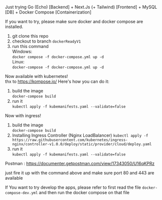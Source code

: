 Just trying Go (Echo) [Backend] + Next.Js (+ Tailwind) [Frontend] + MySQL [DB] + Docker Compose [Containerization]  

If you want to try, please make sure docker and docker compose are installed.  
1. git clone this repo
2. checkout to branch `dockerReadyV1`
2. run this command  
  Windows:  
  ``` docker compose -f docker-compose.yml up -d ```    
  Linux:  
  ``` docker-compose -f docker-compose.yml up -d ```  
  

Now available with kubernetes!  
thx to https://kompose.io/
Here's how you can do it:
1. build the image  
  ``` docker-compose build ```
2. run it  
  ``` kubectl apply -f kubemanifests.yaml --validate=false ```

Now with ingress!
1. build the image  
  ``` docker-compose build ```
2. Installing Ingress Controller (Nginx LoadBalancer)
  ``` kubectl apply -f https://raw.githubusercontent.com/kubernetes/ingress-nginx/controller-v1.0.0/deploy/static/provider/cloud/deploy.yaml ```
3. run it  
  ``` kubectl apply -f kubemanifests.yaml --validate=false ```
  
Postman : https://documenter.getpostman.com/view/17343050/U16qKPRz
  
just fire it up with the command above and make sure port 80 and 443 are available   


If You want to try develop the apps, please refer to first read the file `docker-compose-dev.yml` and then run the docker compose on that file